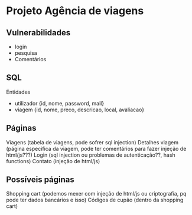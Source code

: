 # Projeto Agência de viagens

## Vulnerabilidades
* login
* pesquisa
* Comentários

## SQL

Entidades
* utilizador {id, nome, password, mail}
* viagem {id, nome, preco, descricao, local, avaliacao}

## Páginas

Viagens (tabela de viagens, pode sofrer sql injection)
Detalhes viagem (página especifica da viagem, pode ter comentários para fazer injeção de html/js???)
Login (sql injection ou problemas de autenticação??, hash functions)
Contato (injeção de html/js)

## Possíveis páginas
Shopping cart (podemos mexer com injeção de html/js ou criptografia, pq pode ter dados bancários e isso)
Códigos de cupão (dentro da shopping cart)
